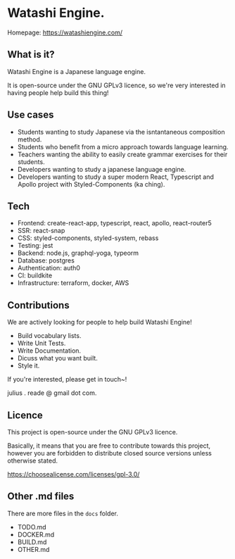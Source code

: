 # Watashi Engine.

Homepage: https://watashiengine.com/ 

## What is it?

Watashi Engine is a Japanese language engine.

It is open-source under the GNU GPLv3 licence, so we're very interested in having people help build this thing!

## Use cases

  - Students wanting to study Japanese via the isntantaneous composition method.
  - Students who benefit from a micro approach towards language learning.
  - Teachers wanting the ability to easily create grammar exercises for their students.
  - Developers wanting to study a japanese language engine.
  - Developers wanting to study a super modern React, Typescript and Apollo project with Styled-Components (ka ching). 

## Tech

- Frontend: create-react-app, typescript, react, apollo, react-router5
- SSR: react-snap
- CSS: styled-components, styled-system, rebass
- Testing: jest
- Backend: node.js, graphql-yoga, typeorm
- Database: postgres
- Authentication: auth0
- CI: buildkite
- Infrastructure: terraform, docker, AWS

## Contributions

We are actively looking for people to help build Watashi Engine!

- Build vocabulary lists.
- Write Unit Tests.
- Write Documentation.
- Dicuss what you want built. 
- Style it. 

If you're interested, please get in touch~!

julius . reade @ gmail dot com. 

## Licence

This project is open-source under the GNU GPLv3 licence. 

Basically, it means that you are free to contribute towards this project, however you are forbidden to distribute closed source versions unless otherwise stated.

https://choosealicense.com/licenses/gpl-3.0/

## Other .md files

There are more files in the `docs` folder.

- TODO.md
- DOCKER.md
- BUILD.md
- OTHER.md
